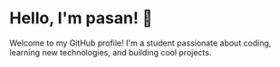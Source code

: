 # Hello, I'm pasan! 👋

Welcome to my GitHub profile! I'm a student passionate about coding, learning new technologies, and building cool projects.
